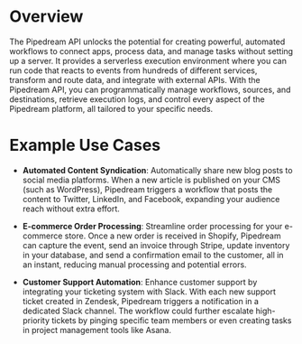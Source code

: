# Overview

The Pipedream API unlocks the potential for creating powerful, automated workflows to connect apps, process data, and manage tasks without setting up a server. It provides a serverless execution environment where you can run code that reacts to events from hundreds of different services, transform and route data, and integrate with external APIs. With the Pipedream API, you can programmatically manage workflows, sources, and destinations, retrieve execution logs, and control every aspect of the Pipedream platform, all tailored to your specific needs.

# Example Use Cases

- **Automated Content Syndication**: Automatically share new blog posts to social media platforms. When a new article is published on your CMS (such as WordPress), Pipedream triggers a workflow that posts the content to Twitter, LinkedIn, and Facebook, expanding your audience reach without extra effort.

- **E-commerce Order Processing**: Streamline order processing for your e-commerce store. Once a new order is received in Shopify, Pipedream can capture the event, send an invoice through Stripe, update inventory in your database, and send a confirmation email to the customer, all in an instant, reducing manual processing and potential errors.

- **Customer Support Automation**: Enhance customer support by integrating your ticketing system with Slack. With each new support ticket created in Zendesk, Pipedream triggers a notification in a dedicated Slack channel. The workflow could further escalate high-priority tickets by pinging specific team members or even creating tasks in project management tools like Asana.
